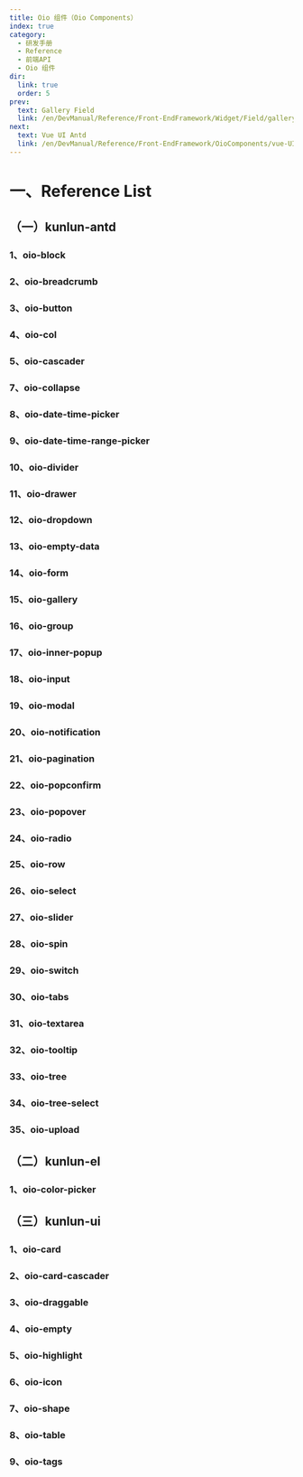 ```yaml
---
title: Oio 组件（Oio Components）
index: true
category:
  - 研发手册
  - Reference
  - 前端API
  - Oio 组件
dir:
  link: true
  order: 5
prev:
  text: Gallery Field
  link: /en/DevManual/Reference/Front-EndFramework/Widget/Field/gallery-field.md
next:
  text: Vue UI Antd
  link: /en/DevManual/Reference/Front-EndFramework/OioComponents/vue-UI-antd.md
---
```

# 一、Reference List

## （一）kunlun-antd

### 1、oio-block

### 2、oio-breadcrumb

### 3、oio-button

### 4、oio-col

### 5、oio-cascader

### 7、oio-collapse

### 8、oio-date-time-picker

### 9、oio-date-time-range-picker

### 10、oio-divider

### 11、oio-drawer

### 12、oio-dropdown

### 13、oio-empty-data

### 14、oio-form

### 15、oio-gallery

### 16、oio-group

### 17、oio-inner-popup

### 18、oio-input

### 19、oio-modal

### 20、oio-notification

### 21、oio-pagination

### 22、oio-popconfirm

### 23、oio-popover

### 24、oio-radio

### 25、oio-row

### 26、oio-select

### 27、oio-slider

### 28、oio-spin

### 29、oio-switch

### 30、oio-tabs

### 31、oio-textarea

### 32、oio-tooltip

### 33、oio-tree

### 34、oio-tree-select

### 35、oio-upload

## （二）kunlun-el

### 1、oio-color-picker

## （三）kunlun-ui

### 1、oio-card

### 2、oio-card-cascader

### 3、oio-draggable

### 4、oio-empty

### 5、oio-highlight

### 6、oio-icon

### 7、oio-shape

### 8、oio-table

### 9、oio-tags
